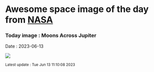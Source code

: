 
# Awesome space image of the day from [NASA](https://api.nasa.gov/)

### Today image : Moons Across Jupiter
Date : 2023-06-13

![](https://www.youtube.com/embed/YEXuGgRCyS0?rel=0)

<small>Latest update : Tue Jun 13 11:10:08 2023</small>
        